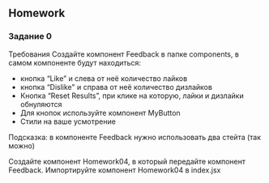 ## Homework

### Задание 0


Требования
Создайте компонент Feedback в папке components, в самом компоненте будут находиться:

- кнопка “Like” и слева от неё количество лайков
- кнопка “Dislike" и справа от неё количество дизлайков
- Кнопка “Reset Results”, при клике на которую, лайки и дизлайки обнуляются
- Для кнопок используйте компонент MyButton
- Стили на ваше усмотрение

Подсказка: в компоненте Feedback нужно использовать два стейта (так можно)

Создайте компонент Homework04, в который передайте компонент Feedback. Импортируйте компонент Homework04 в index.jsx




